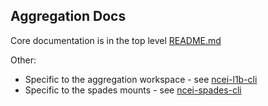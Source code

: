 ## Aggregation Docs

Core documentation is in the top level [README.md](README.md)

Other:
 - Specific to the aggregation workspace - see [ncei-l1b-cli](docs/ncei-l1b-cli.md)
 - Specific to the spades mounts - see [ncei-spades-cli](docs/ncei-spades-cli.md)

